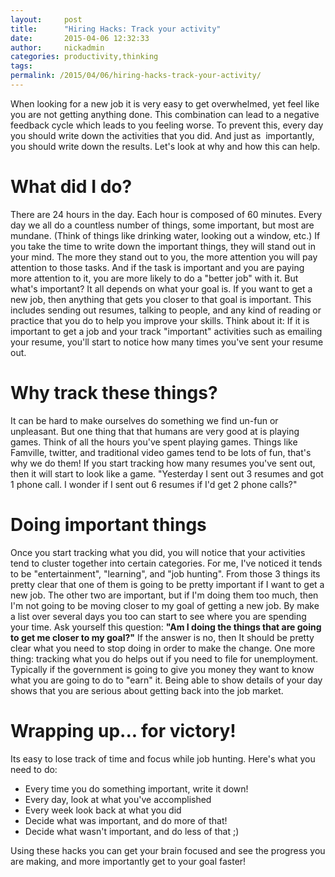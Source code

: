 ```yaml
---
layout:     post
title:      "Hiring Hacks: Track your activity"
date:       2015-04-06 12:32:33
author:     nickadmin
categories: productivity,thinking
tags:  
permalink: /2015/04/06/hiring-hacks-track-your-activity/
---
```

When looking for a new job it is very easy to get overwhelmed, yet feel like you are not getting anything done. This combination can lead to a negative feedback cycle which leads to you feeling worse. To prevent this, every day you should write down the activities that you did. And just as  importantly, you should write down the results. Let's look at why and how this can help. 

# What did I do?

There are 24 hours in the day. Each hour is composed of 60 minutes. Every day we all do a countless number of things, some important, but most are mundane. (Think of things like drinking water, looking out a window, etc.) If you take the time to write down the important things, they will stand out in your mind. The more they stand out to you, the more attention you will pay attention to those tasks. And if the task is important and you are paying more attention to it, you are more likely to do a "better job" with it. But what's important? It all depends on what your goal is. If you want to get a new job, then anything that gets you closer to that goal is important. This includes sending out resumes, talking to people, and any kind of reading or practice that you do to help you improve your skills. Think about it: If it is important to get a job and your track "important" activities such as emailing your resume, you'll start to notice how many times you've sent your resume out. 

# Why track these things?

It can be hard to make ourselves do something we find un-fun or unpleasant. But one thing that that humans are very good at is playing games. Think of all the hours you've spent playing games. Things like Famville, twitter, and traditional video games tend to be lots of fun, that's why we do them! If you start tracking how many resumes you've sent out, then it will start to look like a game. "Yesterday I sent out 3 resumes and got 1 phone call. I wonder if I sent out 6 resumes if I'd get 2 phone calls?" 

# Doing important things

Once you start tracking what you did, you will notice that your activities tend to cluster together into certain categories. For me, I've noticed it tends to be "entertainment", "learning", and "job hunting". From those 3 things its pretty clear that one of them is going to be pretty important if I want to get a new job. The other two are important, but if I'm doing them too much, then I'm not going to be moving closer to my goal of getting a new job. By make a list over several days you too can start to see where you are spending your time. Ask yourself this question: **"Am I doing the things that are going to get me closer to my goal?"** If the answer is no, then It should be pretty clear what you need to stop doing in order to make the change. One more thing: tracking what you do helps out if you need to file for unemployment. Typically if the government is going to give you money they want to know what you are going to do to "earn" it. Being able to show details of your day shows that you are serious about getting back into the job market. 

# Wrapping up... for victory!

Its easy to lose track of time and focus while job hunting. Here's what you need to do: 

  * Every time you do something important, write it down!
  * Every day, look at what you've accomplished
  * Every week look back at what you did
  * Decide what was important, and do more of that!
  * Decide what wasn't important, and do less of that ;)

Using these hacks you can get your brain focused and see the progress you are making, and more importantly get to your goal faster!
<!--stackedit_data:
eyJoaXN0b3J5IjpbMjc0NDgxMzg1XX0=
-->